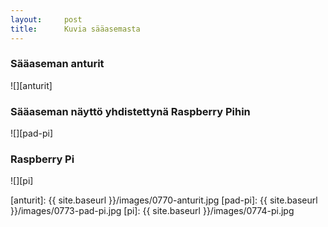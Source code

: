 ```yaml
---
layout:     post
title:      Kuvia sääasemasta
---
```

### Sääaseman anturit
![][anturit]

### Sääaseman näyttö yhdistettynä Raspberry Pihin
![][pad-pi]

### Raspberry Pi
![][pi]

[anturit]: {{ site.baseurl }}/images/0770-anturit.jpg
[pad-pi]: {{ site.baseurl }}/images/0773-pad-pi.jpg
[pi]: {{ site.baseurl }}/images/0774-pi.jpg
